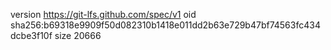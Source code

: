 version https://git-lfs.github.com/spec/v1
oid sha256:b69318e9909f50d082310b1418e011dd2b63e729b47bf74563fc434dcbe3f10f
size 20666
